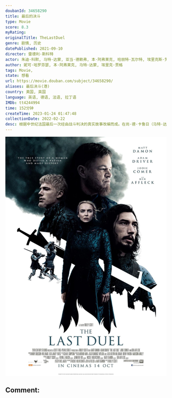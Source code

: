 ```yaml
---
doubanId: 34658290
title: 最后的决斗
type: Movie
score: 8.3
myRating: 
originalTitle: TheLastDuel
genre: 剧情, 历史
datePublished: 2021-09-10
director: 雷德利·斯科特
actor: 朱迪·科默, 马特·达蒙, 亚当·德赖弗, 本·阿弗莱克, 哈丽特·瓦尔特, 埃里克斯·劳瑟, 马尔顿·索克斯, 威廉·休斯顿, 奥利弗·科顿, 内森奈尔·帕克, 塔露拉·哈登, 布瑞恩尼汉娜, 伊恩·皮里, 迈克尔·麦克埃尔哈顿, 山姆·哈兹尔丁, 克里夫·罗素, 朱利安·弗思, 柔伊·布鲁诺, 亚当·那加提斯, 卡伊姆赫·, 约翰·卡瓦纳, 泽利科·伊万内克, 克莱尔·邓恩, 保罗·班迪, 布朗提思·佐杜洛夫斯基, undefined, undefined, 科林·大卫·里斯, 勃斯科·霍根, 布莱恩
author: 妮可·哈罗芬瑟, 本·阿弗莱克, 马特·达蒙, 埃里克·贾格
tags: Movie, 
state: 想看
url: https://movie.douban.com/subject/34658290/
aliases: 最后决斗(港)
country: 美国, 英国
language: 英语, 德语, 法语, 拉丁语
IMDb: tt4244994
time: 152分钟
createTime: 2023-01-24 01:47:48
collectionDate: 2022-02-22
desc: 根据中世纪法国最后一次经由战斗判决的真实故事改编而成。在尚·德·卡鲁日（马特·达蒙饰）的妻子玛格丽特（朱迪·科默饰）指控贾克·勒·格里（亚当·德莱弗饰）强奸后，骑士尚·德·卡鲁日向他的前朋友贾...
---
```


![image](assets/p2755684064.jpg)

Comment: 
---

